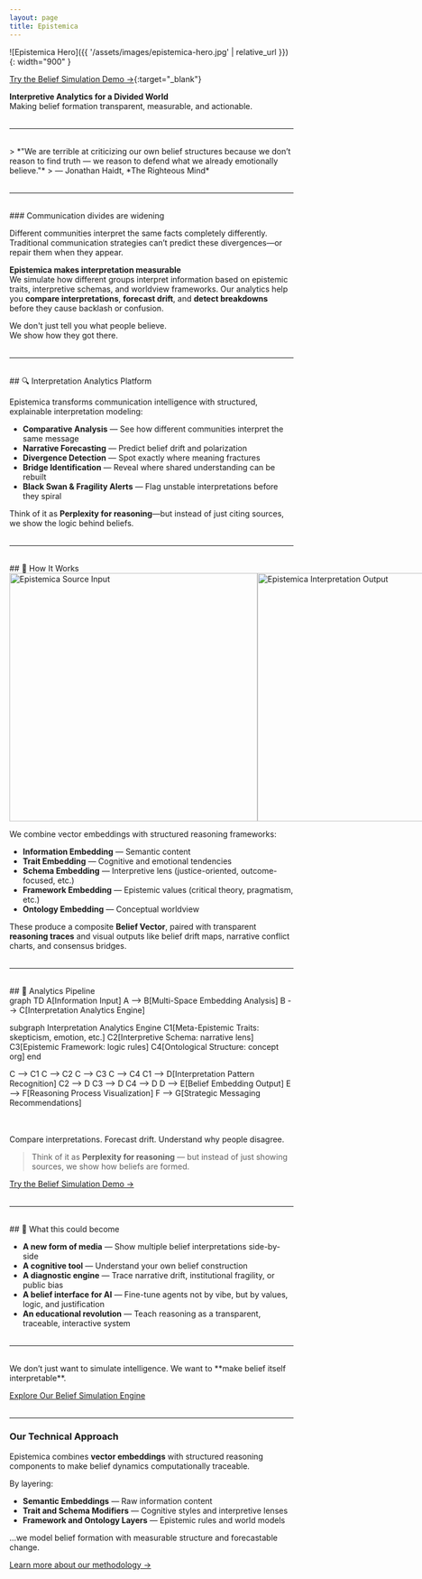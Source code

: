 ```yaml
---
layout: page
title: Epistemica
---
```


![Epistemica Hero]({{ '/assets/images/epistemica-hero.jpg' | relative_url }}){: width="900" }

[Try the Belief Simulation Demo →](https://epistemica.streamlit.app/){:target="_blank"}

**Interpretive Analytics for a Divided World**  
Making belief formation transparent, measurable, and actionable.<br><br>

---
<br>
> *"We are terrible at criticizing our own belief structures because we don’t reason to find truth — we reason to defend what we already emotionally believe."*  
> — Jonathan Haidt, *The Righteous Mind*<br><br>

---
<br>
### Communication divides are widening

Different communities interpret the same facts completely differently. Traditional communication strategies can’t predict these divergences—or repair them when they appear.

**Epistemica makes interpretation measurable**  
We simulate how different groups interpret information based on epistemic traits, interpretive schemas, and worldview frameworks. Our analytics help you **compare interpretations**, **forecast drift**, and **detect breakdowns** before they cause backlash or confusion.

We don't just tell you what people believe.  
We show how they got there.<br><br>

---
<br>
## 🔍 Interpretation Analytics Platform

Epistemica transforms communication intelligence with structured, explainable interpretation modeling:

- **Comparative Analysis** — See how different communities interpret the same message  
- **Narrative Forecasting** — Predict belief drift and polarization  
- **Divergence Detection** — Spot exactly where meaning fractures  
- **Bridge Identification** — Reveal where shared understanding can be rebuilt  
- **Black Swan & Fragility Alerts** — Flag unstable interpretations before they spiral

Think of it as **Perplexity for reasoning**—but instead of just citing sources, we show the logic behind beliefs.<br><br>

---
<br>
## 🧠 How It Works

<div style="display: flex; align-items: flex-start;">
  <img src="{{ '/assets/images/sources.png' | relative_url }}" alt="Epistemica Source Input" width="440">
  <img src="{{ '/assets/images/belief_text.png' | relative_url }}" alt="Epistemica Interpretation Output" width="440">
</div>

We combine vector embeddings with structured reasoning frameworks:

- **Information Embedding** — Semantic content  
- **Trait Embedding** — Cognitive and emotional tendencies  
- **Schema Embedding** — Interpretive lens (justice-oriented, outcome-focused, etc.)  
- **Framework Embedding** — Epistemic values (critical theory, pragmatism, etc.)  
- **Ontology Embedding** — Conceptual worldview  

These produce a composite **Belief Vector**, paired with transparent **reasoning traces** and visual outputs like belief drift maps, narrative conflict charts, and consensus bridges.<br><br>

---
<br>
## 🔬 Analytics Pipeline

<div class="mermaid">
graph TD
  A[Information Input]
  A --> B[Multi-Space Embedding Analysis]
  B --> C[Interpretation Analytics Engine]

  subgraph Interpretation Analytics Engine
    C1[Meta-Epistemic Traits: skepticism, emotion, etc.]
    C2[Interpretive Schema: narrative lens]
    C3[Epistemic Framework: logic rules]
    C4[Ontological Structure: concept org]
  end

  C --> C1
  C --> C2
  C --> C3
  C --> C4
  C1 --> D[Interpretation Pattern Recognition]
  C2 --> D
  C3 --> D
  C4 --> D
  D --> E[Belief Embedding Output]
  E --> F[Reasoning Process Visualization]
  F --> G[Strategic Messaging Recommendations]
</div>
<br><br>
Compare interpretations. Forecast drift. Understand why people disagree.

> Think of it as **Perplexity for reasoning** — but instead of just showing sources, we show how beliefs are formed.

[Try the Belief Simulation Demo →](https://epistemica.streamlit.app/)<br><br>

---
<br>
## 🚀 What this could become

- **A new form of media** — Show multiple belief interpretations side-by-side  
- **A cognitive tool** — Understand your own belief construction  
- **A diagnostic engine** — Trace narrative drift, institutional fragility, or public bias  
- **A belief interface for AI** — Fine-tune agents not by vibe, but by values, logic, and justification  
- **An educational revolution** — Teach reasoning as a transparent, traceable, interactive system<br><br>

---
<br>
We don’t just want to simulate intelligence.  
We want to **make belief itself interpretable**.

[Explore Our Belief Simulation Engine](https://epistemica.streamlit.app/)<br><br>

---

### Our Technical Approach

Epistemica combines **vector embeddings** with structured reasoning components to make belief dynamics computationally traceable.

By layering:

- **Semantic Embeddings** — Raw information content  
- **Trait and Schema Modifiers** — Cognitive styles and interpretive lenses  
- **Framework and Ontology Layers** — Epistemic rules and world models  

...we model belief formation with measurable structure and forecastable change.

[Learn more about our methodology →](https://epistemica.streamlit.app/Overview)
